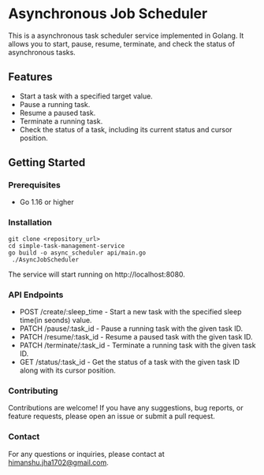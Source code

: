 # Asynchronous Job Scheduler

This is a asynchronous task scheduler service implemented in Golang. It allows you to start, pause, resume, terminate, and check the status of asynchronous tasks.

## Features

- Start a task with a specified target value.
- Pause a running task.
- Resume a paused task.
- Terminate a running task.
- Check the status of a task, including its current status and cursor position.

## Getting Started

### Prerequisites

- Go 1.16 or higher

### Installation

   ```shell
   git clone <repository_url>
   cd simple-task-management-service
   go build -o async_scheduler api/main.go
    ./AsyncJobScheduler

   ```

The service will start running on http://localhost:8080.

### API Endpoints

- POST /create/:sleep_time - Start a new task with the specified sleep time(in seonds) value.
- PATCH /pause/:task_id - Pause a running task with the given task ID.
- PATCH /resume/:task_id - Resume a paused task with the given task ID.
- PATCH /terminate/:task_id - Terminate a running task with the given task ID.
- GET /status/:task_id - Get the status of a task with the given task ID along with its cursor position.


### Contributing

Contributions are welcome! If you have any suggestions, bug reports, or feature requests, please open an issue or submit a pull request.

### Contact
For any questions or inquiries, please contact at himanshu.jha1702@gmail.com.

   
